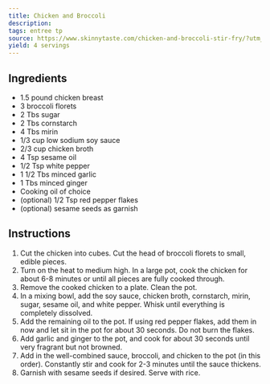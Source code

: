 ```yaml
---
title: Chicken and Broccoli
description: 
tags: entree tp
source: https://www.skinnytaste.com/chicken-and-broccoli-stir-fry/?utm_campaign=yummly&utm_medium=yummly&utm_source=yummly
yield: 4 servings
---
```

## Ingredients
- 1.5 pound chicken breast
- 3 broccoli florets
- 2 Tbs sugar
- 2 Tbs cornstarch
- 4 Tbs mirin
- 1/3 cup low sodium soy sauce
- 2/3 cup chicken broth
- 4 Tsp sesame oil
- 1/2 Tsp white pepper
- 1 1/2 Tbs minced garlic
- 1 Tbs minced ginger
- Cooking oil of choice
- (optional) 1/2 Tsp red pepper flakes
- (optional) sesame seeds as garnish

## Instructions
1. Cut the chicken into cubes. Cut the head of broccoli florets to small, edible pieces.
2. Turn on the heat to medium high. In a large pot, cook the chicken for about 6-8 minutes or until all pieces are fully cooked through.
3. Remove the cooked chicken to a plate. Clean the pot.
4. In a mixing bowl, add the soy sauce, chicken broth, cornstarch, mirin, sugar, sesame oil, and white pepper. Whisk until everything is completely dissolved.
5. Add the remaining oil to the pot. If using red pepper flakes, add them in now and let sit in the pot for about 30 seconds. Do not burn the flakes.
6. Add garlic and ginger to the pot, and cook for about 30 seconds until very fragrant but not browned.
7. Add in the well-combined sauce, broccoli, and chicken to the pot (in this order). Constantly stir and cook for 2-3 minutes until the sauce thickens.
8. Garnish with sesame seeds if desired. Serve with rice.
